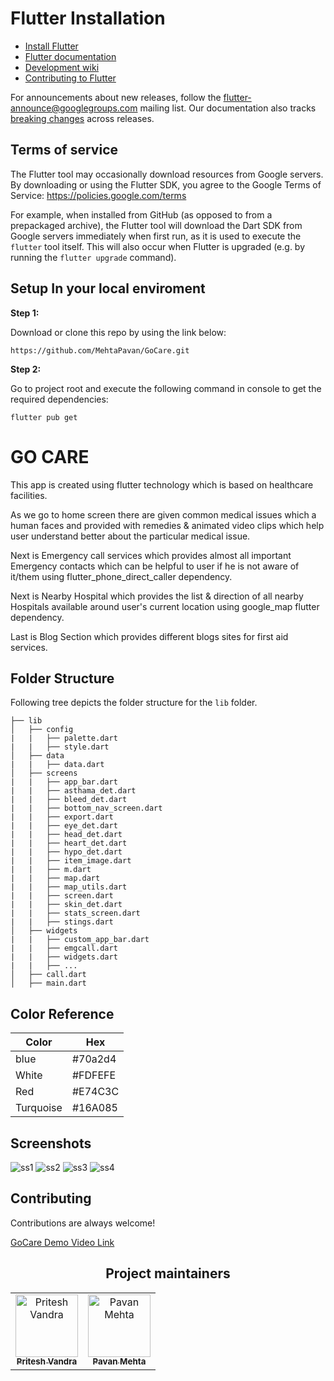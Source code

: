 
# Flutter Installation

* [Install Flutter](https://flutter.dev/get-started/)
* [Flutter documentation](https://docs.flutter.dev/)
* [Development wiki](https://github.com/flutter/flutter/wiki)
* [Contributing to Flutter](https://github.com/flutter/flutter/blob/master/CONTRIBUTING.md)

For announcements about new releases, follow the
[flutter-announce@googlegroups.com](https://groups.google.com/forum/#!forum/flutter-announce)
mailing list. Our documentation also tracks [breaking
changes](https://docs.flutter.dev/release/breaking-changes) across releases.

## Terms of service

The Flutter tool may occasionally download resources from Google servers. By
downloading or using the Flutter SDK, you agree to the Google Terms of Service:
https://policies.google.com/terms

For example, when installed from GitHub (as opposed to from a prepackaged
archive), the Flutter tool will download the Dart SDK from Google servers
immediately when first run, as it is used to execute the `flutter` tool itself.
This will also occur when Flutter is upgraded (e.g. by running the `flutter
upgrade` command).

## Setup In your local enviroment 

**Step 1:**

Download or clone this repo by using the link below:

```
https://github.com/MehtaPavan/GoCare.git
```

**Step 2:**

Go to project root and execute the following command in console to get the required dependencies: 

```
flutter pub get 
```



# GO CARE

This app is created using flutter technology which is based on healthcare facilities. 

As we go to home screen there are given common medical issues which a human faces and provided with remedies & animated video clips which help user understand better about the particular medical issue.


Next is Emergency call services which provides almost all important Emergency contacts which can be helpful to user if he is not aware of it/them using flutter_phone_direct_caller dependency.

Next is Nearby Hospital which provides the list & direction of all nearby Hospitals available around user's current location using google_map flutter dependency.

Last is Blog Section which provides different blogs sites for first aid services.

## Folder Structure

Following tree depicts the folder structure for the `lib` folder.
 ```
├── lib
│   ├── config
|   |   ├── palette.dart  
|   |   ├── style.dart 
│   ├── data
|   |   ├── data.dart     
│   ├── screens
|   |   ├── app_bar.dart
|   |   ├── asthama_det.dart
|   |   ├── bleed_det.dart
|   |   ├── bottom_nav_screen.dart
|   |   ├── export.dart
|   |   ├── eye_det.dart
|   |   ├── head_det.dart
|   |   ├── heart_det.dart
|   |   ├── hypo_det.dart
|   |   ├── item_image.dart
|   |   ├── m.dart
|   |   ├── map.dart
|   |   ├── map_utils.dart
|   |   ├── screen.dart
|   |   ├── skin_det.dart
|   |   ├── stats_screen.dart
|   |   ├── stings.dart
│   ├── widgets             
|   |   ├── custom_app_bar.dart
|   |   ├── emgcall.dart
|   |   ├── widgets.dart
|   |   ├── ...
│   ├── call.dart
│   ├── main.dart
```










## Color Reference

| Color             | Hex                                                                |
| ----------------- | ------------------------------------------------------------------ |
| blue | #70a2d4
| White |#FDFEFE 
| Red | #E74C3C
| Turquoise | #16A085 

## Screenshots

![ss1](./assets/images/1.jpeg)
![ss2](./assets/images/2.jpeg)
![ss3](./assets/images/3.jpeg)
![ss4](./assets/images/4.jpeg)

## Contributing

Contributions are always welcome!

[GoCare Demo Video Link](https://drive.google.com/file/d/1RAcaCrdQoq0-g2Ett3olNsbrTp9Ngfo3/view)

<h2 align='center'> Project maintainers </h2>
<table align='center'>
<tr>
    <td align="center">
        <a href="https://github.com/pritesh2745">
            <img src="https://avatars.githubusercontent.com/u/88341178?v=4" width="100;" alt="Pritesh Vandra"/>
            <br />
            <sub><b>Pritesh Vandra</b></sub>
        </a>
    </td>
 <td align="center">
        <a href="https://github.com/MehtaPavan">
            <img src="https://avatars.githubusercontent.com/u/96176462?v=4" width="100;" alt="Pavan Mehta"/>
            <br />
            <sub><b>Pavan Mehta</b></sub>
        </a>
    </td>
 
    
   
  </tr>
</table>
